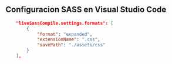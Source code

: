 ## Configuracion SASS en Visual Studio Code

```JSON
    "liveSassCompile.settings.formats": [
        {
            "format": "expanded",
            "extensionName": ".css",
            "savePath": "./assets/css"
        }
    ],
```